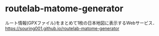 # routelab-matome-generator
ルート情報(GPXファイル)をまとめて1枚の日本地図に表示するWebサービス．
https://souring001.github.io/routelab-matome-generator
